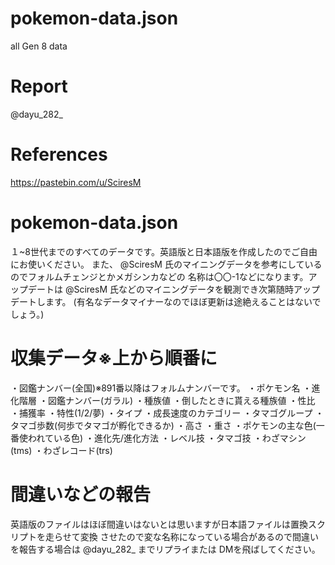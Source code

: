 # pokemon-data.json
all Gen 8 data

# Report
@dayu_282_

# References
https://pastebin.com/u/SciresM

# pokemon-data.json
１~8世代までのすべてのデータです。英語版と日本語版を作成したのでご自由にお使いください。
また、 @SciresM 氏のマイニングデータを参考にしているのでフォルムチェンジとかメガシンカなどの
名称は〇〇-1などになります。アップデートは @SciresM 氏などのマイニングデータを観測でき次第随時アップデートします。
(有名なデータマイナーなのでほぼ更新は途絶えることはないでしょう。)

# 収集データ※上から順番に
・図鑑ナンバー(全国)※891番以降はフォルムナンバーです。
・ポケモン名
・進化階層
・図鑑ナンバー(ガラル)
・種族値
・倒したときに貰える種族値
・性比
・捕獲率
・特性(1/2/夢)
・タイプ
・成長速度のカテゴリー
・タマゴグループ
・タマゴ歩数(何歩でタマゴが孵化できるか)
・高さ
・重さ
・ポケモンの主な色(一番使われている色)
・進化先/進化方法
・レベル技
・タマゴ技
・わざマシン(tms)
・わざレコード(trs)

# 間違いなどの報告
英語版のファイルはほぼ間違いはないとは思いますが日本語ファイルは置換スクリプトを走らせて変換
させたので変な名称になっている場合があるので間違いを報告する場合は @dayu_282_ までリプライまたは
DMを飛ばしてください。
